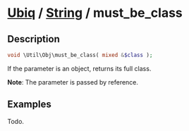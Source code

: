 [Ubiq](../index.md) / [String](../index.md#object) / must_be_class
======


Description
-------- 

```php
void \Util\Obj\must_be_class( mixed &$class );
```

If the parameter is an object, returns its full class.

**Note**: The parameter is passed by reference.



Examples
--------

Todo.